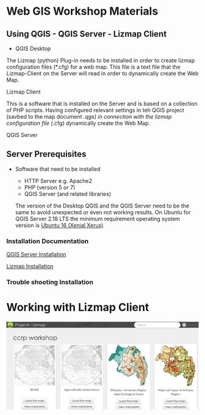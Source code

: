 # Web GIS Workshop Materials

## Using QGIS - QGIS Server - Lizmap Client

* QGIS Desktop

The Lizmap (python) Plug-in needs to be installed in order to create lizmap configuration files (*.cfg) for a web map. This file is a text file that the Lizmap-Client on the Server will read in order to dynamically create the Web Map. 

Lizmap Client

This is a software that is installed on the Server and is based on a collection of PHP scripts. Having configured relevant settings in teh QGIS project (savbed to the map document *.qgs) in connection with the lizmap configuration file (*.cfg) dynamically create the Web Map.


QGIS Server



## Server Prerequisites

* Software that need to be installed
   * HTTP Server e.g. Apache2
   * PHP (version 5 or 7)
   * QGIS Server (and related libraries)
   
   The version of the Desktop QGIS and the QGIS Server need to be the same to avoid unexpected or even not working results. On Ubuntu for QGIS Server 2.18 LTS the minimum requirement operating system version is [Ubuntu 16 (Xenial Xerus)](http://releases.ubuntu.com/16.04)
 
### Installation Documentation 

[QGIS Server Installation](https://docs.3liz.com/en/install/windows.html#qgis-server-installation)

[Lizmap Installation](https://docs.3liz.com/en/install/windows.html)

### Trouble shooting Installation


# Working with Lizmap Client

![Lizmap Web map gallery](/images/lizmap_client_gallery.png)
